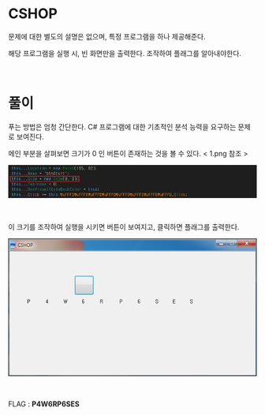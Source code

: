 # CSHOP

문제에 대한 별도의 설명은 없으며, 특정 프로그램을 하나 제공해준다.

해당 프로그램을 실행 시, 빈 화면만을 출력한다. 조작하여 플래그를 알아내야한다.

&nbsp;

# 풀이

푸는 방법은 엄청 간단한다. C# 프로그램에 대한 기초적인 분석 능력을 요구하는 문제로 보여진다.

메인 부분을 살펴보면 크기가 0 인 버튼이 존재하는 것을 볼 수 있다. < 1.png 참조 >

![텍스트](1.png)

&nbsp;

이 크기를 조작하여 실행을 시키면 버튼이 보여지고, 클릭하면 플래그를 출력한다.

![텍스트](2.png)
	
&nbsp; 

FLAG : **P4W6RP6SES** 
